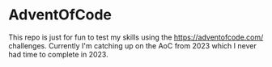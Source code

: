 # AdventOfCode
This repo is just for fun to test my skills using the https://adventofcode.com/ challenges.  Currently I'm catching up on the AoC from 2023 which I never had time to complete in 2023.